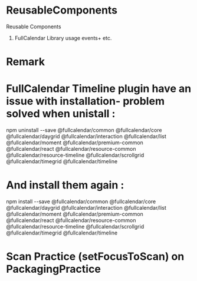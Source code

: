 # ReusableComponents
Reusable Components
1) FullCalendar Library usage events+ etc.
# Remark
# FullCalendar Timeline plugin have an issue with installation- problem solved when unistall :
npm uninstall --save @fullcalendar/common @fullcalendar/core  @fullcalendar/daygrid @fullcalendar/interaction @fullcalendar/list @fullcalendar/moment @fullcalendar/premium-common @fullcalendar/react @fullcalendar/resource-common @fullcalendar/resource-timeline @fullcalendar/scrollgrid @fullcalendar/timegrid @fullcalendar/timeline

# And install them again : 
npm install --save @fullcalendar/common @fullcalendar/core  @fullcalendar/daygrid @fullcalendar/interaction @fullcalendar/list @fullcalendar/moment @fullcalendar/premium-common @fullcalendar/react @fullcalendar/resource-common @fullcalendar/resource-timeline @fullcalendar/scrollgrid @fullcalendar/timegrid @fullcalendar/timeline

# Scan Practice (setFocusToScan) on PackagingPractice


